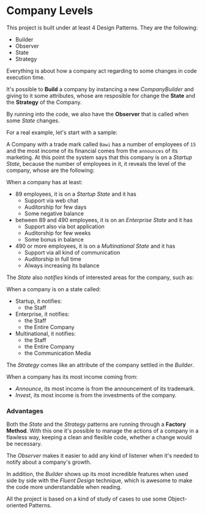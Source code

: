 # Company Levels

This project is built under at least 4 Design Patterns. They are the following:
- Builder
- Observer
- State
- Strategy

Everything is about how a company act regarding to some changes in code execution time.

It's possible to **Build** a company by instancing a new _CompanyBuilder_ and giving to it some attributes, whose are resposible for change the **State** and the **Strategy** of the Company.

By running into the code, we also have the **Observer** that is called when some _State_ changes.


For a real example, let's start with a sample:

A Company with a trade mark called `Bawi` has a number of employees of `15` and the most income of its financial comes from the `announces` of its marketing.
At this point the system says that this company is on a _Startup State_, because the number of employees in it, it reveals the level of the company, whose are the following:

When a company has at least:
- 89 employees, it is on a _Startup State_ and it has
    - Support via web chat
    - Auditorship for few days
    - Some negative balance
- between 89 and 490 employees, it is on an _Enterprise State_ and it has
    - Support also via bot application
    - Auditorship for few weeks
    - Some bonus in balance
- 490 or more employees, it is on a _Multinational State_ and it has
    - Support via all kind of communication
    - Auditorship in full time
    - Always increasing its balance
    
The _State_ also _notifies_ kinds of interested areas for the company, such as:

When a company is on a state called:
- Startup, it notifies:
    - the Staff
- Enterprise, it notifies:
    - the Staff
    - the Entire Company
- Multinational, it notifies:
    - the Staff
    - the Entire Company
    - the Communication Media

The _Strategy_ comes like an attribute of the company settled in the _Builder_.

When a company has its most income coming from:
- _Announce_, its most income is from the announcement of its trademark.
- _Invest_, its most income is from the investments of the company.

### Advantages

Both the _State_ and the _Strategy_ patterns are running through a **Factory Method**.
With this one it's possible to manage the actions of a company in a flawless way, keeping a clean and flexible code, whether a change would be necessary.

The _Observer_ makes it easier to add any kind of listener when it's needed to notify about a company's growth.

In addition, the _Builder_ shows up its most incredible features when used side by side with the _Fluent Design_ technique, which is awesome to make the code more understandable when reading.


All the project is based on a kind of study of cases to use some Object-oriented Patterns.

